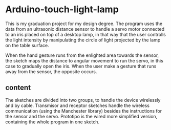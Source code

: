 Arduino-touch-light-lamp
========================

This is my graduation project for my design degree. 
The program uses the data from an ultrasonic distance sensor to handle a servo motor connected to an
iris placed on top of a desktop lamp, in that way that the user controlls the light intensity by manipulating
the circle of light projected by the lamp on the table surface.

When the hand gesture runs from the enlighted area towards the sensor, the sketch maps the distance to angular
movement to run the servo, in this case to gradually open the iris. When the user make a gesture that runs away 
from the sensor, the opposite occurs.

<h2>content</h2>

The sketches are divided into two groups, to handle the device wirelessly and by cable. Transmisor and receptor
sketches handle the wireless communication (using the Manchester library) besides the instructions for the sensor
and the servo. Prototipo is the wired more simplified version, containing the whole program in one sketch. 
